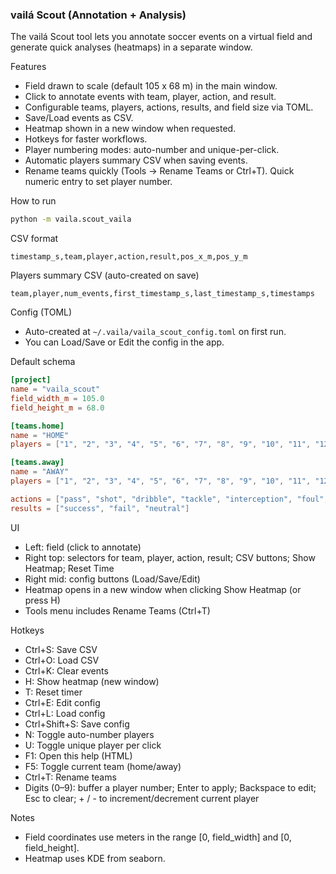 ### vailá Scout (Annotation + Analysis)

The vailá Scout tool lets you annotate soccer events on a virtual field and generate quick analyses (heatmaps) in a separate window.

Features
- Field drawn to scale (default 105 x 68 m) in the main window.
- Click to annotate events with team, player, action, and result.
- Configurable teams, players, actions, results, and field size via TOML.
- Save/Load events as CSV.
- Heatmap shown in a new window when requested.
- Hotkeys for faster workflows.
- Player numbering modes: auto-number and unique-per-click.
- Automatic players summary CSV when saving events.
 - Rename teams quickly (Tools → Rename Teams or Ctrl+T). Quick numeric entry to set player number.

How to run
```bash
python -m vaila.scout_vaila
```

CSV format
```text
timestamp_s,team,player,action,result,pos_x_m,pos_y_m
```

Players summary CSV (auto-created on save)
```text
team,player,num_events,first_timestamp_s,last_timestamp_s,timestamps
```

Config (TOML)
- Auto-created at `~/.vaila/vaila_scout_config.toml` on first run.
- You can Load/Save or Edit the config in the app.

Default schema
```toml
[project]
name = "vaila_scout"
field_width_m = 105.0
field_height_m = 68.0

[teams.home]
name = "HOME"
players = ["1", "2", "3", "4", "5", "6", "7", "8", "9", "10", "11", "12", "13", "14", "15", "16", "17", "18", "19", "20", "21", "22", "23"]

[teams.away]
name = "AWAY"
players = ["1", "2", "3", "4", "5", "6", "7", "8", "9", "10", "11", "12", "13", "14", "15", "16", "17", "18", "19", "20", "21", "22", "23"]

actions = ["pass", "shot", "dribble", "tackle", "interception", "foul", "assist", "clearance", "cross"]
results = ["success", "fail", "neutral"]
```

UI
- Left: field (click to annotate)
- Right top: selectors for team, player, action, result; CSV buttons; Show Heatmap; Reset Time
- Right mid: config buttons (Load/Save/Edit)
- Heatmap opens in a new window when clicking Show Heatmap (or press H)
 - Tools menu includes Rename Teams (Ctrl+T)

Hotkeys
- Ctrl+S: Save CSV
- Ctrl+O: Load CSV
- Ctrl+K: Clear events
- H: Show heatmap (new window)
- T: Reset timer
- Ctrl+E: Edit config
- Ctrl+L: Load config
- Ctrl+Shift+S: Save config
- N: Toggle auto-number players
- U: Toggle unique player per click
- F1: Open this help (HTML)
 - F5: Toggle current team (home/away)
 - Ctrl+T: Rename teams
 - Digits (0–9): buffer a player number; Enter to apply; Backspace to edit; Esc to clear; + / - to increment/decrement current player

Notes
- Field coordinates use meters in the range [0, field_width] and [0, field_height].
- Heatmap uses KDE from seaborn.


